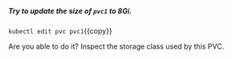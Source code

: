 </br>

##### Try to update the size of `pvc1` to 8Gi.

`kubectl edit pvc pvc1`{{copy}}


Are you able to do it? Inspect the storage class used by this PVC.
